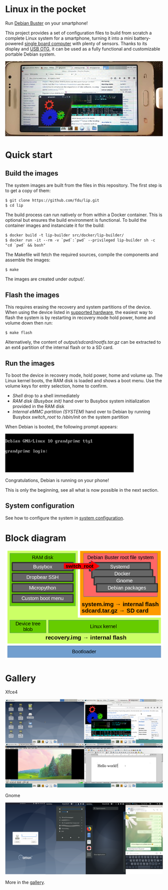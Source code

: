 # Linux in the pocket

Run [Debian Buster](https://www.debian.org/releases/buster/) on your smartphone!

This project provides a set of configuration files to build from scratch a complete Linux system for a smartphone, turning it into a mini battery-powered [single board computer](https://en.wikipedia.org/wiki/Single-board_computer) with plenty of sensors. Thanks to its display and [USB OTG](https://en.wikipedia.org/wiki/USB_On-The-Go), it can be used as a fully functional and customizable portable Debian system.

![](doc/images/desktop_on_smartphone.png)

# Quick start

## Build the images

The system images are built from the files in this repository. The first step is to get a copy of them:

```
$ git clone https://github.com/fdu/lip.git
$ cd lip
```

The build process can run natively or from within a Docker container. This is optional but ensures the build environment is functional. To build the container images and instanciate it for the build:

```
$ docker build -t lip-builder src/docker/lip-builder/
$ docker run -it --rm -v `pwd`:`pwd` --privileged lip-builder sh -c "cd `pwd` && bash"
```

The Makefile will fetch the required sources, compile the components and assemble the images:

```
$ make
```

The images are created under *output/*.

## Flash the images

This requires erasing the recovery and system partitions of the device. When using the device listed in [supported hardware](doc/Supported_hardware.md), the easiest way to flash the system is by restarting in recovery mode hold power, home and volume down then run:

```
$ make flash
```

Alternatively, the content of *output/sdcard/rootfs.tar.gz* can be extracted to an ext4 partition of the internal flash or to a SD card.

## Run the images

To boot the device in recovery mode, hold power, home and volume up. The Linux kernel boots, the RAM disk is loaded and shows a boot menu. Use the volume keys for entry selection, home to confirm.

* *Shell* drop to a shell immediately
* *RAM disk (Busybox init)* hand over to Busybox system initialization provided in the RAM disk
* *Internal eMMC partition (SYSTEM)* hand over to Debian by running Busybox *switch_root* to */sbin/init* on the system partition

When Debian is booted, the following prompt appears:

![](doc/images/debian_buster_console_login_small.png)

Congratulations, Debian is running on your phone!

This is only the beginning, see all what is now possible in the next section.

## System configuration

See how to configure the system in [system configuration](doc/System_configuration.md).

# Block diagram

![](doc/images/block_diagram.png)

# Gallery

Xfce4

![](doc/images/debian_buster_xfce4_tiles.png)


Gnome

![](doc/images/debian_buster_gnome_tiles.png)

More in the [gallery](doc/Gallery.md).

